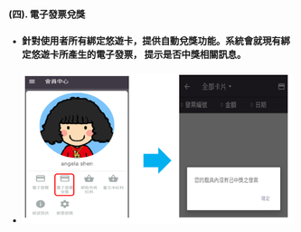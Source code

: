 ### \(四\). 電子發票兌獎

* ### 針對使用者所有綁定悠遊卡，提供自動兌獎功能。系統會就現有綁定悠遊卡所產生的電子發票， 提示是否中獎相關訊息。
* ### ![](/assets/電子發票兌獎1.png)



